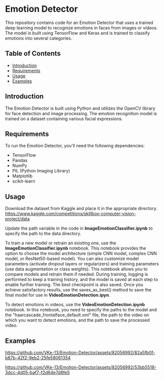 # Emotion Detector


This repository contains code for an Emotion Detector that uses a trained deep learning model to recognize emotions in faces from images or videos. The model is built using TensorFlow and Keras and is trained to classify emotions into several categories.

## Table of Contents

- [Introduction](#introduction)
- [Requirements](#requirements)
- [Usage](#usage)
- [Examples](#examples)

## Introduction

The Emotion Detector is built using Python and utilizes the OpenCV library for face detection and image processing. The emotion recognition model is trained on a dataset containing various facial expressions.

## Requirements

To run the Emotion Detector, you'll need the following dependencies:

- TensorFlow
- Pandas
- NumPy
- PIL (Python Imaging Library)
- Matplotlib
- scikit-learn

## Usage

Download the dataset from Kaggle and place it in the appropriate directory.
https://www.kaggle.com/competitions/skillbox-computer-vision-project/data

Update the path variable in the code in **ImageEmotionClassifier.ipynb** to specify the path to the data directory.

To train a new model or retrain an existing one, use the **ImageEmotionClassifier.ipynb** notebook. This notebook provides the option to choose the model architecture (simple CNN model, complex CNN model, or ResNet50-based model). You can also customize model parameters (activate dropout layers or regularizers) and training parameters (use data augmentation or class weights). This notebook allows you to compare models and retrain them if needed. During training, logging is performed to keep a training history, and the model is saved at each step to enable further training. The best checkpoint is also saved. Once you achieve satisfactory results, use the saves_as_best() method to save the final model for use in **VideoEmotionDetection.ipyn**.

To detect emotions in videos, use the **VideoEmotionDetection.ipynb** notebook. In this notebook, you need to specify the paths to the model and the "haarcascade_frontalface_default.xml" file, the path to the video on which you want to detect emotions, and the path to save the processed video.

## Examples


https://github.com/VKe-13/Emotion-Detector/assets/82056992/82a5fb0f-b87b-42f2-9eb2-25fe58061354



https://github.com/VKe-13/Emotion-Detector/assets/82056992/53bb5518-3dcc-4d05-baf7-f2d64e7d8fe5





